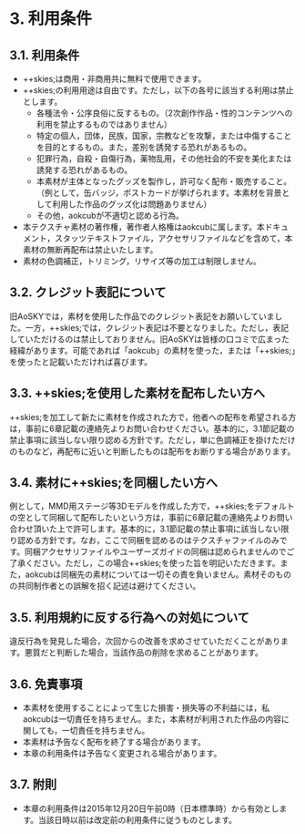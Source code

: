 # 3. 利用条件
## 3.1. 利用条件
* ++skies;は商用・非商用共に無料で使用できます。
* ++skies;の利用用途は自由です。ただし，以下の各号に該当する利用は禁止とします。
  * 各種法令・公序良俗に反するもの。（2次創作作品・性的コンテンツへの利用を禁止するものではありません）
  * 特定の個人，団体，民族，国家，宗教などを攻撃，または中傷することを目的とするもの。また，差別を誘発する恐れがあるもの。
  * 犯罪行為，自殺・自傷行為，薬物乱用，その他社会的不安を美化または誘発する恐れがあるもの。
  * 本素材が主体となったグッズを製作し，許可なく配布・販売すること。（例として，缶バッジ，ポストカードが挙げられます。本素材を背景として利用した作品のグッズ化は問題ありません）
  * その他，aokcubが不適切と認める行為。
* 本テクスチャ素材の著作権，著作者人格権はaokcubに属します。本ドキュメント，スタッツテキストファイル，アクセサリファイルなどを含めて，本素材の無断再配布は禁止いたします。
* 素材の色調補正，トリミング，リサイズ等の加工は制限しません。

## 3.2. クレジット表記について
旧AoSKYでは，素材を使用した作品でのクレジット表記をお願いしていました。一方，++skies;では，クレジット表記は不要となりました。ただし，表記していただけるのは禁止しておりません。旧AoSKYは皆様の口コミで広まった経緯があります。可能であれば「aokcub」の素材を使った，または「++skies;」を使ったと記載いただければ喜びます。

## 3.3. ++skies;を使用した素材を配布したい方へ
++skies;を加工して新たに素材を作成された方で，他者への配布を希望される方は，事前に6章記載の連絡先よりお問い合わせください。基本的に，3.1節記載の禁止事項に該当しない限り認める方針です。ただし，単に色調補正を掛けただけのものなど，再配布に近いと判断したものは配布をお断りする場合があります。

## 3.4. 素材に++skies;を同梱したい方へ
例として，MMD用ステージ等3Dモデルを作成した方で，++skies;をデフォルトの空として同梱して配布したいという方は，事前に6章記載の連絡先よりお問い合わせ頂いた上で許可します。基本的に，3.1節記載の禁止事項に該当しない限り認める方針です。なお，ここで同梱を認めるのはテクスチャファイルのみです。同梱アクセサリファイルやユーザーズガイドの同梱は認められませんのでご了承ください。ただし，この場合++skies;を使った旨を明記いただきます。また，aokcubは同梱先の素材については一切その責を負いません。素材そのものの共同制作者との誤解を招く記述は避けてください。

## 3.5. 利用規約に反する行為への対処について
違反行為を発見した場合，次回からの改善を求めさせていただくことがあります。悪質だと判断した場合，当該作品の削除を求めることがあります。

## 3.6. 免責事項
* 本素材を使用することによって生じた損害・損失等の不利益には，私aokcubは一切責任を持ちません。また，本素材が利用された作品の内容に関しても，一切責任を持ちません。
* 本素材は予告なく配布を終了する場合があります。
* 本章の利用条件は予告なく変更される場合があります。

## 3.7. 附則
* 本章の利用条件は2015年12月20日午前0時（日本標準時）から有効とします。当該日時以前は改定前の利用条件に従うものとします。
